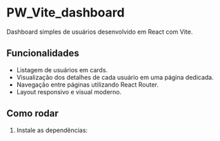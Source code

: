 # PW_Vite_dashboard

Dashboard simples de usuários desenvolvido em React com Vite.

## Funcionalidades
- Listagem de usuários em cards.
- Visualização dos detalhes de cada usuário em uma página dedicada.
- Navegação entre páginas utilizando React Router.
- Layout responsivo e visual moderno.

## Como rodar
1. Instale as dependências:
```
